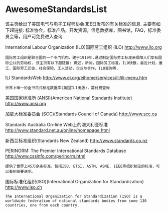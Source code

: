 # AwesomeStandardsList
 该主页给出了美国电气与电子工程师协会(IEEE)发布的有关标准的信息. 主要有如下超链接: 标准协会，标准产品，开发资源，信息数据库，图书馆，FAQ，标准委员会等，用户可免费进入查询.

International Labour Organization (ILO)国际劳工组织 (ILO)    http://www.ilo.org

    国际劳工组织是联合国的一个专门机构，建于1919年.通过制定国际劳工标准来保障人们享有国际公认的劳动权. 该主页有以下超链接: 概述，新闻，国际劳工标准，ILO快报，最近计划，童工，国际劳工迁徙，社会保险，工人活动，企业与合作，ILO查询等.

ILI StandardsWeb    http://www.ei.org/eihome/services/ili/ili-menu.htm

    世界上唯一的全书目式标准数据库(英国ILI出版)，需付费查询

美国国家标准所 (ANSI)(American National Standards Institute)    http://www.ansi.org

加拿大标准委员会 (SCC)(Standards Council of Canada)    http://www.scc.ca

Standards Australia On-line Web上的澳大利亚标准    http://www.standard.net.au/online/homepage.html

新西兰标准组织(Standards New Zealand) http://www.standards.co.nz

PERINORM: The Premier International Standards Database http://www.cssinfo.com/perinorm.html

    提供了世界上45万余条标准，包括ISO, ETSI, ASTM, ASME, IEEE等组织制定的标准，可以看到简要说明。

国际标准化组织(ISO)(International Organization for Standardization)    http://www.iso.ch

    The International Organization for Standardization (ISO) is a worldwide federation of national standards bodies from some 130 countries, one from each country.
